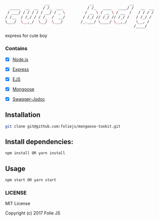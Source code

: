```bash
                  __                  __                __         
  _____  __  __  / /_  ___           / /_   ____   ____/ /   __  __
 / ___/ / / / / / __/ / _ \         / __ \ / __ \ / __  /   / / / /
/ /__  / /_/ / / /_  /  __/        / /_/ // /_/ // /_/ /   / /_/ / 
\___/  \__,_/  \__/  \___/        /_.___/ \____/ \__,_/    \__, /  
                                                          /____/   
```
express for cute boy

### Contains
- [x] [Node.js](https://github.com/nodejs/node)
- [x] [Express](https://github.com/expressjs/express)
- [x] [EJS](https://github.com/tj/ejs)
- [x] [Mongoose](https://github.com/Automattic/mongoose)
- [x] [Swagger-Jsdoc](https://github.com/Surnet/swagger-jsdoc)


## Installation
```bash
git clone git@github.com:foliejs/mongoose-tookit.git
```


## Install dependencies:
```bash
npm install OR yarn install
```

## Usage

```bash
npm start OR yarn start
```

### LICENSE

MIT License

Copyright (c) 2017 Folie JS
